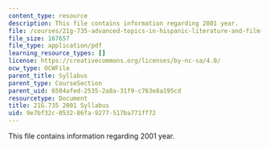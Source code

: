 ```yaml
---
content_type: resource
description: This file contains information regarding 2001 year.
file: /courses/21g-735-advanced-topics-in-hispanic-literature-and-film-the-films-of-luis-bunuel-fall-2013/9e7bf32c053286fa9277517ba771ff72_MIT21G_735F13_2001Syllabus.pdf
file_size: 167657
file_type: application/pdf
learning_resource_types: []
license: https://creativecommons.org/licenses/by-nc-sa/4.0/
ocw_type: OCWFile
parent_title: Syllabus
parent_type: CourseSection
parent_uid: 6504afed-2535-2a8a-31f9-c763e8a195cd
resourcetype: Document
title: 21G.735 2001 Syllabus
uid: 9e7bf32c-0532-86fa-9277-517ba771ff72
---
```

This file contains information regarding 2001 year.